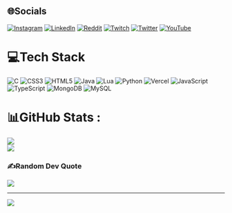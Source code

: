
## 🌐Socials
[![Instagram](https://img.shields.io/badge/Instagram-%23E4405F.svg?logo=Instagram&logoColor=white)](https://instagram.com/nikelf_) [![LinkedIn](https://img.shields.io/badge/LinkedIn-%230077B5.svg?logo=linkedin&logoColor=white)](https://linkedin.com/in/nithinm07) [![Reddit](https://img.shields.io/badge/Reddit-%23FF4500.svg?logo=Reddit&logoColor=white)](https://reddit.com/user/Candid_Ad5694) [![Twitch](https://img.shields.io/badge/Twitch-%239146FF.svg?logo=Twitch&logoColor=white)](https://twitch.tv/devthenik) [![Twitter](https://img.shields.io/badge/Twitter-%231DA1F2.svg?logo=Twitter&logoColor=white)](https://twitter.com/SuzuElfed) [![YouTube](https://img.shields.io/badge/YouTube-%23FF0000.svg?logo=YouTube&logoColor=white)](https://youtube.com/c/NykSan) 

# 💻Tech Stack
![C](https://img.shields.io/badge/c-%2300599C.svg?style=for-the-badge&logo=c&logoColor=white) ![CSS3](https://img.shields.io/badge/css3-%231572B6.svg?style=for-the-badge&logo=css3&logoColor=white) ![HTML5](https://img.shields.io/badge/html5-%23E34F26.svg?style=for-the-badge&logo=html5&logoColor=white) ![Java](https://img.shields.io/badge/java-%23ED8B00.svg?style=for-the-badge&logo=java&logoColor=white) ![Lua](https://img.shields.io/badge/lua-%232C2D72.svg?style=for-the-badge&logo=lua&logoColor=white) ![Python](https://img.shields.io/badge/python-3670A0?style=for-the-badge&logo=python&logoColor=ffdd54) ![Vercel](https://img.shields.io/badge/vercel-%23000000.svg?style=for-the-badge&logo=vercel&logoColor=white) ![JavaScript](https://img.shields.io/badge/javascript-%23323330.svg?style=for-the-badge&logo=javascript&logoColor=%23F7DF1E) ![TypeScript](https://img.shields.io/badge/typescript-%23007ACC.svg?style=for-the-badge&logo=typescript&logoColor=white) ![MongoDB](https://img.shields.io/badge/MongoDB-%234ea94b.svg?style=for-the-badge&logo=mongodb&logoColor=white) ![MySQL](https://img.shields.io/badge/mysql-%2300f.svg?style=for-the-badge&logo=mysql&logoColor=white)
# 📊GitHub Stats :
![](https://github-readme-stats.vercel.app/api?username=nyksans&theme=radical&hide_border=false&include_all_commits=false&count_private=false)<br/>
![](https://github-readme-stats.vercel.app/api/top-langs/?username=nyksans&theme=radical&hide_border=false&include_all_commits=false&count_private=false&layout=compact)

### ✍️Random Dev Quote
![](https://quotes-github-readme.vercel.app/api?type=horizontal&theme=dark)

---
[![](https://visitcount.itsvg.in/api?id=nyksans&icon=0&color=0)](https://visitcount.itsvg.in)
